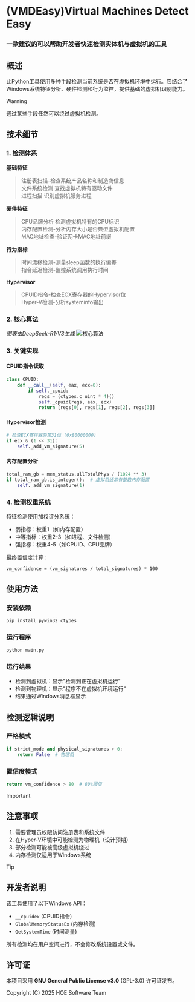 # (VMDEasy)Virtual Machines Detect Easy
### 一款建议的可以帮助开发者快速检测实体机与虚拟机的工具

## 概述
此Python工具使用多种手段检测当前系统是否在虚拟机环境中运行。它结合了Windows系统特征分析、硬件检测和行为监控，提供基础的虚拟机识别能力。

>[!WARNING]  
>通过某些手段任然可以绕过虚拟机检测。

## 技术细节

### 1. 检测体系

**基础特征**  
>注册表扫描-检查系统产品名称和制造商信息  
>文件系统检测 查找虚拟机特有驱动文件  
>进程扫描 识别虚拟机服务进程

**硬件特征**  
>CPU品牌分析 检测虚拟机特有的CPU标识  
>内存配置检测-分析内存大小是否典型虚拟机配置  
>MAC地址检查-验证网卡MAC地址前缀
 
**行为指标**  
>时间漂移检测-测量sleep函数的执行偏差  
>指令延迟检测-监控系统调用执行时间

**Hypervisor**  
>CPUID指令-检查ECX寄存器的Hypervisor位  
>Hyper-V检测-分析systeminfo输出  

### 2. 核心算法
*图表由DeepSeek-R1/V3生成*
![核心算法](https://github.com/user-attachments/assets/1e6bb1d7-f59d-49c7-8e8e-72635aeecc83)


### 3. 关键实现

#### CPUID指令读取
```python
class CPUID:
    def __call__(self, eax, ecx=0):
        if self._cpuid:
            regs = (ctypes.c_uint * 4)()
            self._cpuid(regs, eax, ecx)
            return [regs[0], regs[1], regs[2], regs[3]]
```

#### Hypervisor检测
```python
# 检查ECX寄存器的第31位 (0x80000000)
if ecx & (1 << 31):
    self._add_vm_signature(5)
```

#### 内存配置分析
```python
total_ram_gb = mem_status.ullTotalPhys / (1024 ** 3)
if total_ram_gb.is_integer():  # 虚拟机通常有整数内存配置
    self._add_vm_signature(1)
```

### 4. 检测权重系统

特征检测使用加权评分系统：
- 弱指标：权重1（如内存配置）
- 中等指标：权重2-3（如进程、文件检测）
- 强指标：权重4-5（如CPUID、CPU品牌）

最终置信度计算：
```
vm_confidence = (vm_signatures / total_signatures) * 100
```

## 使用方法

### 安装依赖
```bash
pip install pywin32 ctypes
```

### 运行程序
```bash
python main.py
```

### 运行结果
- 检测到虚拟机：显示"检测到正在虚拟机运行"
- 检测到物理机：显示"程序不在虚拟机环境运行"
- 结果通过Windows消息框显示

## 检测逻辑说明

### 严格模式
```python
if strict_mode and physical_signatures > 0:
    return False  # 物理机
```

### 置信度模式
```python
return vm_confidence > 80  # 80%阈值
```

>[!IMPORTANT]
>## 注意事项
>
>1. 需要管理员权限访问注册表和系统文件
>2. 在Hyper-V环境中可能检测为物理机（设计预期）
>3. 部分检测可能被高级虚拟机绕过
>4. 内存检测仅适用于Windows系统

>[!TIP]
>## 开发者说明
>
>该工具使用了以下Windows API：
>- `__cpuidex` (CPUID指令)
>- `GlobalMemoryStatusEx` (内存检测)
>- `GetSystemTime` (时间测量)

所有检测均在用户空间进行，不会修改系统设置或文件。

## 许可证

本项目采用 **GNU General Public License v3.0** (GPL-3.0) 许可证发布。

Copyright (C) 2025 HOE Software Team
